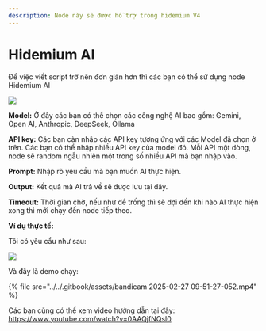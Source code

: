 ```yaml
---
description: Node này sẽ được hỗ trợ trong hidemium V4
---
```


# Hidemium AI

Để việc viết script trở nên đơn giản hơn thì các bạn có thể sử dụng node Hidemium AI

![](https://education.hidemium.io/wp-content/uploads/2025/02/Screenshot_1.png)

&#x20;

**Model:** Ở đây các bạn có thể chọn các công nghệ AI bao gồm: Gemini, Open AI, Anthropic, DeepSeek, Ollama

**API key:** Các bạn càn nhập các API key tương ứng với các Model đã chọn ở trên. Các bạn có thể nhập nhiều API key của model đó. Mỗi API một dòng, node sẽ random ngẫu nhiên một trong số nhiều API mà bạn nhập vào.

**Prompt:** Nhập rõ yêu cầu mà bạn muốn AI thực hiện.

**Output:** Kết quả mà AI trả về sẽ được lưu tại đây.

**Timeout:** Thời gian chờ, nếu như để trống thì sẽ đợi đến khi nào AI thực hiện xong thì mới chạy đến node tiếp theo.

&#x20;

**Ví dụ thực tế:**&#x20;

Tôi có yêu cầu như sau:

![](https://education.hidemium.io/wp-content/uploads/2025/02/Screenshot_3.png)

&#x20;

Và đây là demo chạy:



{% file src="../../.gitbook/assets/bandicam 2025-02-27 09-51-27-052.mp4" %}

&#x20;

&#x20;

Các bạn cũng có thể xem video hướng dẫn tại đây: https://www.youtube.com/watch?v=0AAQjfNQsl0
